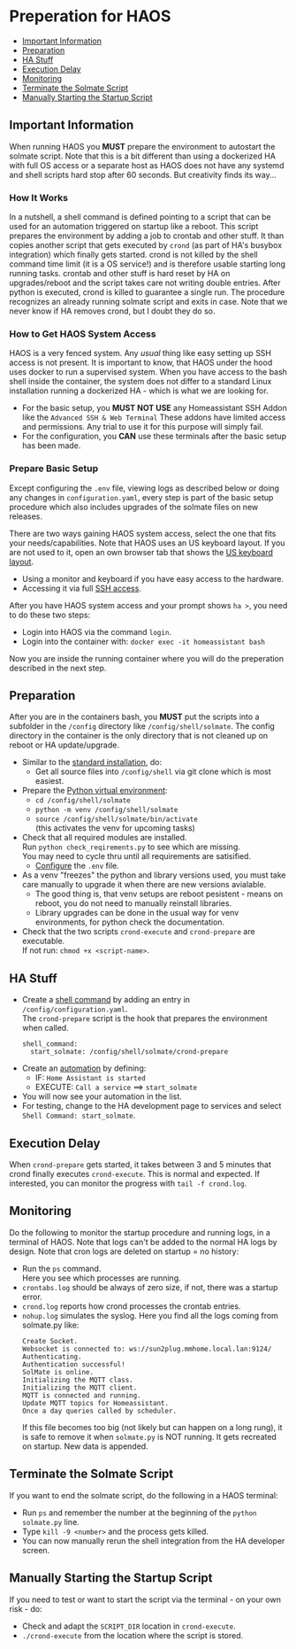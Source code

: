 # Preperation for HAOS

   * [Important Information](#important-information)
   * [Preparation](#preparation)
   * [HA Stuff](#ha-stuff)
   * [Execution Delay](#execution-delay)
   * [Monitoring](#monitoring)
   * [Terminate the Solmate Script](#terminate-the-solmate-script)
   * [Manually Starting the Startup Script](#manually-starting-the-startup-script)

## Important Information

When running HAOS you **MUST** prepare the environment to autostart the solmate script. Note that this is a bit different than using a dockerized HA with full OS access or a separate host as HAOS does not have any systemd and shell scripts hard stop after 60 seconds. But creativity finds its way...

### How It Works

In a nutshell, a shell command is defined pointing to a script that can be used for an automation triggered on
startup like a reboot. This script prepares the environment by adding a job to crontab and other stuff. It than
copies another script that gets executed by `crond` (as part of HA's busybox integration) which finally gets started.
crond is not killed by the shell command time limit (it is a OS service!) and is therefore usable starting
long running tasks. crontab and other stuff is hard reset by HA on upgrades/reboot and the script takes care not
writing double entries. After python is executed, crond is killed to guarantee a single run. The procedure recognizes
an already running solmate script and exits in case. Note that we never know if HA removes crond, but I doubt they
do so.

### How to Get HAOS System Access

HAOS is a very fenced system. Any *usual* thing like easy setting up SSH access is not present. It is important to know,
that HAOS under the hood uses docker to run a supervised system. When you have access to the bash shell inside the
container, the system does not differ to a standard Linux installation running a dockerized HA - which is what we
are looking for.

* For the basic setup, you **MUST NOT USE** any Homeassistant SSH Addon like the `Advanced SSH & Web Terminal`
These addons have limited access and permissions. Any trial to use it for this purpose will
simply fail.
* For the configuration, you **CAN** use these terminals after the basic setup has been made.

### Prepare Basic Setup

Except configuring the `.env` file, viewing logs as described below or doing any changes in `configuration.yaml`,
every step is part of the basic setup procedure which also includes upgrades of the solmate files on new releases.
 
There are two ways gaining HAOS system access, select the one that fits your needs/capabilities. Note that HAOS
uses an US keyboard layout. If you are not used to it, open an own browser tab that shows the
[US keyboard layout](https://en.wikipedia.org/wiki/British_and_American_keyboards).

* Using a monitor and keyboard if you have easy access to the hardware.
* Accessing it via full [SSH access](https://developers.home-assistant.io/docs/operating-system/debugging/).

After you have HAOS system access and your prompt shows `ha >`, you need to do these two steps:

* Login into HAOS via the command `login`.
* Login into the container with: `docker exec -it homeassistant bash`

Now you are inside the running container where you will do the preperation described in the next step.

## Preparation

After you are in the containers bash, you **MUST** put the scripts into a subfolder in the `/config` directory like
`/config/shell/solmate`. The config directory in the container is the only directory that is not cleaned up on reboot
or HA update/upgrade.

* Similar to the [standard installation](./prep-standard.md), do:
  * Get all source files into `/config/shell` via git clone which is most easiest.
* Prepare the [Python virtual environment](https://docs.python.org/3/library/venv.html):
  * `cd /config/shell/solmate`
  * `python -m venv /config/shell/solmate`
  * `source /config/shell/solmate/bin/activate`  
  (this activates the venv for upcoming tasks)
* Check that all required modules are installed.  
     Run `python check_reqirements.py` to see which are missing.  
     You may need to cycle thru until all requirements are satisified.
   * [Configure](script-components.md#solmate_envpy) the `.env` file.
* As a venv "freezes" the python and library versions used, you must take care manually to upgrade it when there
  are new versions avialable.
  * The good thing is, that venv setups are reboot pesistent - means on reboot, you do not need to manually
    reinstall libraries.
  * Library upgrades can be done in the usual way for venv environments, for python check the documentation.
* Check that the two scripts `crond-execute` and `crond-prepare` are executable.  
  If not run: `chmod +x <script-name>`.

## HA Stuff

* Create a [shell command](https://www.home-assistant.io/integrations/shell_command/) by adding an entry in
  `/config/configuration.yaml`.  
  The `crond-prepare` script is the hook that prepares the environment when called.
  ```
  shell_command:
    start_solmate: /config/shell/solmate/crond-prepare
  ```
* Create an [automation](https://www.home-assistant.io/getting-started/automation/) by defining:
  * IF: `Home Assistant is started`
  * EXECUTE: `Call a service` ==> `start_solmate`
* You will now see your automation in the list.
* For testing, change to the HA development page to services and select `Shell Command: start_solmate`.

## Execution Delay

When `crond-prepare` gets started, it takes between 3 and 5 minutes that crond finally executes `crond-execute`.
This is normal and expected. If interested, you can monitor the progress with `tail -f crond.log`.

## Monitoring

Do the following to monitor the startup procedure and running logs, in a terminal of HAOS. Note that logs can't
be added to the normal HA logs by design. Note that cron logs are deleted on startup = no history:

* Run the `ps` command.  
  Here you see which processes are running.
* `crontabs.log` should be always of zero size, if not, there was a startup error.
* `crond.log` reports how crond processes the crontab entries.
* `nohup.log` simulates the syslog. Here you find all the logs coming from solmate.py like:  
  ```
  Create Socket.
  Websocket is connected to: ws://sun2plug.mmhome.local.lan:9124/
  Authenticating.
  Authentication successful!
  SolMate is online.
  Initializing the MQTT class.
  Initializing the MQTT client.
  MQTT is connected and running.
  Update MQTT topics for Homeassistant.
  Once a day queries called by scheduler.
  ```
  If this file becomes too big (not likely but can happen on a long rung), it is safe to remove it when
  `solmate.py` is NOT running. It gets recreated on startup. New data is appended.

## Terminate the Solmate Script
 
If you want to end the solmate script, do the following in a HAOS terminal:

* Run `ps` and remember the number at the beginning of the `python solmate.py` line.
* Type `kill -9 <number>` and the process gets killed.
* You can now manually rerun the shell integration from the HA developer screen.

## Manually Starting the Startup Script

If you need to test or want to start the script via the terminal - on your own risk - do:

* Check and adapt the `SCRIPT_DIR` location in `crond-execute`.
* `./crond-execute` from the location where the script is stored.
